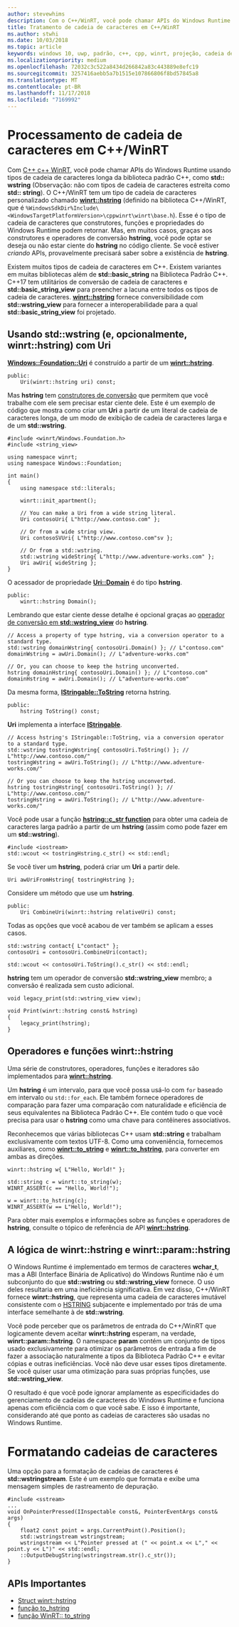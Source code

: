 ```yaml
---
author: stevewhims
description: Com o C++/WinRT, você pode chamar APIs do Windows Runtime usando tipos de cadeia de caracteres longa C++ padrão ou usar o tipo winrt::hstring.
title: Tratamento de cadeia de caracteres em C++/WinRT
ms.author: stwhi
ms.date: 10/03/2018
ms.topic: article
keywords: windows 10, uwp, padrão, c++, cpp, winrt, projeção, cadeia de caracteres
ms.localizationpriority: medium
ms.openlocfilehash: 72032c3c522a8434d266842a83c443889e8efc19
ms.sourcegitcommit: 3257416aebb5a7b1515e107866806f8bd57845a8
ms.translationtype: MT
ms.contentlocale: pt-BR
ms.lasthandoff: 11/17/2018
ms.locfileid: "7169992"
---
```

# <a name="string-handling-in-cwinrt"></a>Processamento de cadeia de caracteres em C++/WinRT

Com [C++ c++ WinRT](/windows/uwp/cpp-and-winrt-apis/intro-to-using-cpp-with-winrt), você pode chamar APIs do Windows Runtime usando tipos de cadeia de caracteres longa da biblioteca padrão C++, como **std:: wstring** (Observação: não com tipos de cadeia de caracteres estreita como **std:: string**). O C++/WinRT tem um tipo de cadeia de caracteres personalizado chamado [**winrt::hstring**](/uwp/cpp-ref-for-winrt/hstring) (definido na biblioteca C++/WinRT, que é `%WindowsSdkDir%Include\<WindowsTargetPlatformVersion>\cppwinrt\winrt\base.h`). Esse é o tipo de cadeia de caracteres que construtores, funções e propriedades do Windows Runtime podem retornar. Mas, em muitos casos, graças aos construtores e operadores de conversão **hstring**, você pode optar se deseja ou não estar ciente do **hstring** no código cliente. Se você estiver *criando* APIs, provavelmente precisará saber sobre a existência de **hstring**.

Existem muitos tipos de cadeia de caracteres em C++. Existem variantes em muitas bibliotecas além de **std::basic_string** na Biblioteca Padrão C++. C++17 tem utilitários de conversão de cadeia de caracteres e **std::basic_string_view** para preencher a lacuna entre todos os tipos de cadeia de caracteres.  [**winrt::hstring**](/uwp/cpp-ref-for-winrt/hstring) fornece conversibilidade com **std::wstring_view** para fornecer a interoperabilidade para a qual **std::basic_string_view** foi projetado.

## <a name="using-stdwstring-and-optionally-winrthstring-with-uri"></a>Usando **std::wstring** (e, opcionalmente, **winrt::hstring**) com **Uri**
[**Windows::Foundation::Uri**](/uwp/api/windows.foundation.uri) é construído a partir de um [**winrt::hstring**](/uwp/cpp-ref-for-winrt/hstring).

```cppwinrt
public:
    Uri(winrt::hstring uri) const;
```

Mas **hstring** tem [construtores de conversão](/uwp/api/windows.foundation.uri#hstringhstring-constructor) que permitem que você trabalhe com ele sem precisar estar ciente dele. Este é um exemplo de código que mostra como criar um **Uri** a partir de um literal de cadeia de caracteres longa, de um modo de exibição de cadeia de caracteres larga e de um **std::wstring**.

```cppwinrt
#include <winrt/Windows.Foundation.h>
#include <string_view>

using namespace winrt;
using namespace Windows::Foundation;

int main()
{
    using namespace std::literals;

    winrt::init_apartment();

    // You can make a Uri from a wide string literal.
    Uri contosoUri{ L"http://www.contoso.com" };

    // Or from a wide string view.
    Uri contosoSVUri{ L"http://www.contoso.com"sv };

    // Or from a std::wstring.
    std::wstring wideString{ L"http://www.adventure-works.com" };
    Uri awUri{ wideString };
}
```

O acessador de propriedade [**Uri::Domain**](https://docs.microsoft.com/uwp/api/windows.foundation.uri.Domain) é do tipo **hstring**.

```cppwinrt
public:
    winrt::hstring Domain();
```

Lembrando que estar ciente desse detalhe é opcional graças ao [operador de conversão em **std::wstring_view**](/uwp/api/hstring#hstringoperator-stdwstringview) do **hstring**.

```cppwinrt
// Access a property of type hstring, via a conversion operator to a standard type.
std::wstring domainWstring{ contosoUri.Domain() }; // L"contoso.com"
domainWstring = awUri.Domain(); // L"adventure-works.com"

// Or, you can choose to keep the hstring unconverted.
hstring domainHstring{ contosoUri.Domain() }; // L"contoso.com"
domainHstring = awUri.Domain(); // L"adventure-works.com"
```

Da mesma forma, [**IStringable::ToString**](https://msdn.microsoft.com/library/windows/desktop/dn302136) retorna hstring.

```cppwinrt
public:
    hstring ToString() const;
```

**Uri** implementa a interface [**IStringable**](https://msdn.microsoft.com/library/windows/desktop/dn302135).

```cppwinrt
// Access hstring's IStringable::ToString, via a conversion operator to a standard type.
std::wstring tostringWstring{ contosoUri.ToString() }; // L"http://www.contoso.com/"
tostringWstring = awUri.ToString(); // L"http://www.adventure-works.com/"

// Or you can choose to keep the hstring unconverted.
hstring tostringHstring{ contosoUri.ToString() }; // L"http://www.contoso.com/"
tostringHstring = awUri.ToString(); // L"http://www.adventure-works.com/"
```

Você pode usar a função [**hstring::c_str function**](/uwp/api/windows.foundation.uri#hstringcstr-function) para obter uma cadeia de caracteres larga padrão a partir de um **hstring** (assim como pode fazer em um **std::wstring**).

```cppwinrt
#include <iostream>
std::wcout << tostringHstring.c_str() << std::endl;
```
Se você tiver um **hstring**, poderá criar um **Uri** a partir dele.

```cppwinrt
Uri awUriFromHstring{ tostringHstring };
```

Considere um método que use um **hstring**.

```cppwinrt
public:
    Uri CombineUri(winrt::hstring relativeUri) const;
```

Todas as opções que você acabou de ver também se aplicam a esses casos.

```cppwinrt
std::wstring contact{ L"contact" };
contosoUri = contosoUri.CombineUri(contact);
    
std::wcout << contosoUri.ToString().c_str() << std::endl;
```

**hstring** tem um operador de conversão **std::wstring_view** membro; a conversão é realizada sem custo adicional.

```cppwinrt
void legacy_print(std::wstring_view view);

void Print(winrt::hstring const& hstring)
{
    legacy_print(hstring);
}
```

## <a name="winrthstring-functions-and-operators"></a>Operadores e funções **winrt::hstring**
Uma série de construtores, operadores, funções e iteradores são implementados para [**winrt::hstring**](/uwp/cpp-ref-for-winrt/hstring).

Um **hstring** é um intervalo, para que você possa usá-lo com `for` baseado em intervalo ou `std::for_each`. Ele também fornece operadores de comparação para fazer uma comparação com naturalidade e eficiência de seus equivalentes na Biblioteca Padrão C++. Ele contém tudo o que você precisa para usar o **hstring** como uma chave para contêineres associativos.

Reconhecemos que várias bibliotecas C++ usam **std::string** e trabalham exclusivamente com textos UTF-8. Como uma conveniência, fornecemos auxiliares, como [**winrt::to_string**](/uwp/cpp-ref-for-winrt/to-string) e [**winrt::to_hstring**](/uwp/cpp-ref-for-winrt/to-hstring), para converter em ambas as direções.

```cppwinrt
winrt::hstring w{ L"Hello, World!" };

std::string c = winrt::to_string(w);
WINRT_ASSERT(c == "Hello, World!");

w = winrt::to_hstring(c);
WINRT_ASSERT(w == L"Hello, World!");
```

Para obter mais exemplos e informações sobre as funções e operadores de **hstring**, consulte o tópico de referência de API [**winrt::hstring**](/uwp/cpp-ref-for-winrt/hstring).

## <a name="the-rationale-for-winrthstring-and-winrtparamhstring"></a>A lógica de **winrt::hstring** e **winrt::param::hstring**
O Windows Runtime é implementado em termos de caracteres **wchar_t**, mas a ABI (Interface Binária de Aplicativo) do Windows Runtime não é um subconjunto do que **std::wstring** ou **std::wstring_view** fornece. O uso deles resultaria em uma ineficiência significativa. Em vez disso, C++/WinRT fornece **winrt::hstring**, que representa uma cadeia de caracteres imutável consistente com o [HSTRING](https://msdn.microsoft.com/library/windows/desktop/br205775) subjacente e implementado por trás de uma interface semelhante à de **std::wstring**. 

Você pode perceber que os parâmetros de entrada do C++/WinRT que logicamente devem aceitar **winrt::hstring** esperam, na verdade, **winrt::param::hstring**. O namespace **param** contém um conjunto de tipos usado exclusivamente para otimizar os parâmetros de entrada a fim de fazer a associação naturalmente a tipos da Biblioteca Padrão C++ e evitar cópias e outras ineficiências. Você não deve usar esses tipos diretamente. Se você quiser usar uma otimização para suas próprias funções, use **std::wstring_view**.

O resultado é que você pode ignorar amplamente as especificidades do gerenciamento de cadeias de caracteres do Windows Runtime e funciona apenas com eficiência com o que você sabe. E isso é importante, considerando até que ponto as cadeias de caracteres são usadas no Windows Runtime.

# <a name="formatting-strings"></a>Formatando cadeias de caracteres
Uma opção para a formatação de cadeias de caracteres é **std::wstringstream**. Este é um exemplo que formata e exibe uma mensagem simples de rastreamento de depuração.

```cppwinrt
#include <sstream>
...
void OnPointerPressed(IInspectable const&, PointerEventArgs const& args)
{
    float2 const point = args.CurrentPoint().Position();
    std::wstringstream wstringstream;
    wstringstream << L"Pointer pressed at (" << point.x << L"," << point.y << L")" << std::endl;
    ::OutputDebugString(wstringstream.str().c_str());
}
```

## <a name="important-apis"></a>APIs Importantes
* [Struct winrt::hstring](/uwp/cpp-ref-for-winrt/hstring)
* [função to_hstring](/uwp/cpp-ref-for-winrt/to-hstring)
* [função WinRT:: to_string](/uwp/cpp-ref-for-winrt/to-string)
